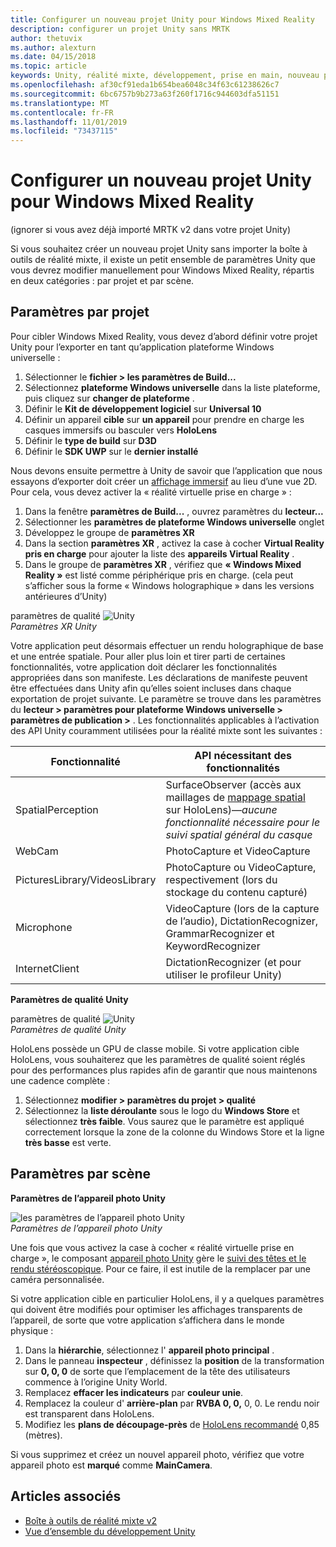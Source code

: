 ```yaml
---
title: Configurer un nouveau projet Unity pour Windows Mixed Reality
description: configurer un projet Unity sans MRTK
author: thetuvix
ms.author: alexturn
ms.date: 04/15/2018
ms.topic: article
keywords: Unity, réalité mixte, développement, prise en main, nouveau projet
ms.openlocfilehash: af30cf91eda1b654bea6048c34f63c61238626c7
ms.sourcegitcommit: 6bc6757b9b273a63f260f1716c944603dfa51151
ms.translationtype: MT
ms.contentlocale: fr-FR
ms.lasthandoff: 11/01/2019
ms.locfileid: "73437115"
---
```

# <a name="configure-a-new-unity-project-for-windows-mixed-reality"></a>Configurer un nouveau projet Unity pour Windows Mixed Reality 

(ignorer si vous avez déjà importé MRTK v2 dans votre projet Unity)

Si vous souhaitez créer un nouveau projet Unity sans importer la boîte à outils de réalité mixte, il existe un petit ensemble de paramètres Unity que vous devrez modifier manuellement pour Windows Mixed Reality, répartis en deux catégories : par projet et par scène.

## <a name="per-project-settings"></a>Paramètres par projet

Pour cibler Windows Mixed Reality, vous devez d’abord définir votre projet Unity pour l’exporter en tant qu’application plateforme Windows universelle : 
1. Sélectionner le **fichier > les paramètres de Build...**
2. Sélectionnez **plateforme Windows universelle** dans la liste plateforme, puis cliquez sur **changer de plateforme** .
3. Définir le **Kit de développement logiciel** sur **Universal 10**
4. Définir un appareil **cible** sur **un appareil** pour prendre en charge les casques immersifs ou basculer vers **HoloLens**
5. Définir le **type de build** sur **D3D**
6. Définir le **SDK UWP** sur le **dernier installé**

Nous devons ensuite permettre à Unity de savoir que l’application que nous essayons d’exporter doit créer un [affichage immersif](app-views.md) au lieu d’une vue 2D. Pour cela, vous devez activer la « réalité virtuelle prise en charge » :
1. Dans la fenêtre **paramètres de Build...** , ouvrez paramètres du **lecteur...**
2. Sélectionner les **paramètres de plateforme Windows universelle** onglet
3. Développez le groupe de **paramètres XR**
4. Dans la section **paramètres XR** , activez la case à cocher **Virtual Reality pris en charge** pour ajouter la liste des **appareils Virtual Reality** .
5. Dans le groupe de **paramètres XR** , vérifiez que **« Windows Mixed Reality »** est listé comme périphérique pris en charge. (cela peut s’afficher sous la forme « Windows holographique » dans les versions antérieures d’Unity)

paramètres de qualité ![Unity](images/getting-started-unity-quality-settings.jpg)<br>
*Paramètres XR Unity*

Votre application peut désormais effectuer un rendu holographique de base et une entrée spatiale. Pour aller plus loin et tirer parti de certaines fonctionnalités, votre application doit déclarer les fonctionnalités appropriées dans son manifeste. Les déclarations de manifeste peuvent être effectuées dans Unity afin qu’elles soient incluses dans chaque exportation de projet suivante. Le paramètre se trouve dans les paramètres du **lecteur > paramètres pour plateforme Windows universelle > paramètres de publication >** . Les fonctionnalités applicables à l’activation des API Unity couramment utilisées pour la réalité mixte sont les suivantes :

|  Fonctionnalité  |  API nécessitant des fonctionnalités | 
|----------|----------|
|  SpatialPerception  |  SurfaceObserver (accès aux maillages de [mappage spatial](spatial-mapping.md) sur HoloLens)&mdash;*aucune fonctionnalité nécessaire pour le suivi spatial général du casque* | 
|  WebCam  |  PhotoCapture et VideoCapture | 
|  PicturesLibrary/VideosLibrary  |  PhotoCapture ou VideoCapture, respectivement (lors du stockage du contenu capturé) | 
|  Microphone  |  VideoCapture (lors de la capture de l’audio), DictationRecognizer, GrammarRecognizer et KeywordRecognizer | 
|  InternetClient  |  DictationRecognizer (et pour utiliser le profileur Unity) | 

**Paramètres de qualité Unity**

paramètres de qualité ![Unity](images/getting-started-unity-quality-settings.jpg)<br>
*Paramètres de qualité Unity*

HoloLens possède un GPU de classe mobile. Si votre application cible HoloLens, vous souhaiterez que les paramètres de qualité soient réglés pour des performances plus rapides afin de garantir que nous maintenons une cadence complète :
1. Sélectionnez **modifier > paramètres du projet > qualité**
2. Sélectionnez la **liste déroulante** sous le logo du **Windows Store** et sélectionnez **très faible**. Vous saurez que le paramètre est appliqué correctement lorsque la zone de la colonne du Windows Store et la ligne **très basse** est verte.

## <a name="per-scene-settings"></a>Paramètres par scène

**Paramètres de l’appareil photo Unity**

![les paramètres de l’appareil photo Unity](images/Unitycamerasettings.png)<br>
*Paramètres de l’appareil photo Unity*

Une fois que vous activez la case à cocher « réalité virtuelle prise en charge », le composant [appareil photo Unity](camera-in-unity.md) gère le [suivi des têtes et le rendu stéréoscopique](rendering.md). Pour ce faire, il est inutile de la remplacer par une caméra personnalisée.

Si votre application cible en particulier HoloLens, il y a quelques paramètres qui doivent être modifiés pour optimiser les affichages transparents de l’appareil, de sorte que votre application s’affichera dans le monde physique :
1. Dans la **hiérarchie**, sélectionnez l' **appareil photo principal** .
2. Dans le panneau **inspecteur** , définissez la **position** de la transformation sur **0, 0, 0** de sorte que l’emplacement de la tête des utilisateurs commence à l’origine Unity World.
3. Remplacez **effacer les indicateurs** par **couleur unie**.
4. Remplacez la couleur d' **arrière-plan** par **RVBA 0, 0,** 0, 0. Le rendu noir est transparent dans HoloLens.
5. Modifiez les **plans de découpage-près** de [HoloLens recommandé](camera-in-unity.md#clip-planes) 0,85 (mètres).

Si vous supprimez et créez un nouvel appareil photo, vérifiez que votre appareil photo est **marqué** comme **MainCamera**.


## <a name="see-also"></a>Articles associés
* [Boîte à outils de réalité mixte v2](mrtk-getting-started.md)
* [Vue d’ensemble du développement Unity](unity-development-overview.md)
